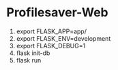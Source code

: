 # Profilesaver-Web
1. export FLASK_APP=app/
2. export FLASK_ENV=development
3. export FLASK_DEBUG=1
4. flask init-db
5. flask run

